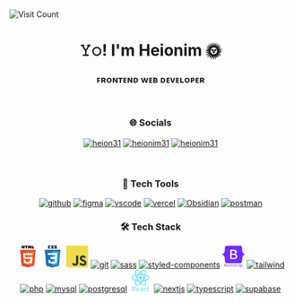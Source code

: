 <!-- TOTAL VISITORS -->
<img align="center" src="https://visitcount.itsvg.in/api?id=heion31&icon=6&color=12" alt="Visit Count" />
<!-- HEADER -->
<h1 align="center">𝚈𝚘! I'm Heionim 🌞</h1>
<h3 align="center">ꜰʀᴏɴᴛᴇɴᴅ ᴡᴇʙ ᴅᴇᴠᴇʟᴏᴘᴇʀ</h3>

<br>

<!-- SOCIAL MEDIA -->
<h3 align="center">🌐 Socials</h3>
<p align="center">
     <a href="https://dev.to/heion31" target="_blank" title="dev.to"><img align="center" src="https://raw.githubusercontent.com/rahuldkjain/github-profile-readme-generator/master/src/images/icons/Social/devto.svg" alt="heion31" height="30" width="40" /></a>
     <a href="https://twitter.com/heionim31" target="_blank" title="twitter"><img align="center" src="https://raw.githubusercontent.com/rahuldkjain/github-profile-readme-generator/master/src/images/icons/Social/twitter.svg" alt="heionim31" height="30" width="40" /></a>
     <a href="https://instagram.com/heionim31" target="_blank" title="instagram"><img align="center" src="https://raw.githubusercontent.com/rahuldkjain/github-profile-readme-generator/master/src/images/icons/Social/instagram.svg" alt="heionim31" height="30" width="40" /></a>
</p>

<br>


<h3 align="center">🔧 Tech Tools</h3>
<p align="center">
     <!-- GITHUB -->
     <a href="https://github.com" target="_blank" rel="noreferrer" title="Github"> <img src="https://cdn.jsdelivr.net/gh/devicons/devicon/icons/github/github-original.svg" alt="github" width="40" height="40"/></a>
     <!-- Figma -->
     <a href="https://www.figma.com/" target="_blank" rel="noreferrer" title="Figma"> <img src="https://www.vectorlogo.zone/logos/figma/figma-icon.svg" alt="figma" width="40" height="40"/></a>
     <!-- Visual Studio Code -->
     <a href="https://code.visualstudio.com/" target="_blank" rel="noreferrer" title="Visual StudiO Code"> <img src="https://cdn.jsdelivr.net/gh/devicons/devicon/icons/vscode/vscode-original.svg" alt="vscode" width="40" height="40"/></a>
     <!-- Vercel -->
     <a href="https://vercel.com/" target="_blank" rel="noreferrer" title="Vercel"> <img src="https://www.vectorlogo.zone/logos/vercel/vercel-icon.svg" alt="vercel" width="40" height="40"/></a>
     <!-- OBSIDIAN -->
     <a href="https://obsidian.md/" target="_blank" rel="noreferrer" title="Obsidian"> <img src="https://obsidian.md/favicon.ico" alt="Obsidian" width="40" height="40"/></a>
     <!-- POSTMAN -->
     <a href="https://postman.com" target="_blank" rel="noreferrer" title="Postman"> <img src="https://www.vectorlogo.zone/logos/getpostman/getpostman-icon.svg" alt="postman" width="40" height="40"/></a>
</p>

<!-- TECH STACK -->
<h3 align="center">🛠 Tech Stack</h3>
<p align="center">
     <!-- HTML -->
     <a href="https://www.w3.org/html/" target="_blank" rel="noreferrer" title="HTML"> <img src="https://raw.githubusercontent.com/devicons/devicon/master/icons/html5/html5-original-wordmark.svg" alt="html5" width="40" height="40"/></a> 
     <!-- CSS -->
     <a href="https://www.w3schools.com/css/" target="_blank" rel="noreferrer" title="CSS"> <img src="https://raw.githubusercontent.com/devicons/devicon/master/icons/css3/css3-original-wordmark.svg" alt="css3" width="40" height="40"/></a> 
     <!-- JavaScript -->
     <a href="https://developer.mozilla.org/en-US/docs/Web/JavaScript" target="_blank" rel="noreferrer" title="JavaScript"> <img src="https://raw.githubusercontent.com/devicons/devicon/master/icons/javascript/javascript-original.svg" alt="javascript" width="40" height="40"/></a>
     <!-- GIT -->
     <a href="https://git-scm.com/" target="_blank" rel="noreferrer" title="Git"> <img src="https://www.vectorlogo.zone/logos/git-scm/git-scm-icon.svg" alt="git" width="40" height="40"/></a>
     <!-- Sass -->
     <a href="https://sass-lang.com/" target="_blank" rel="noreferrer" title="Sass"> <img src="https://www.vectorlogo.zone/logos/sass-lang/sass-lang-icon.svg" alt="sass" width="40" height="40"/></a>
     <!-- Styled Components -->
     <a href="https://styled-components.com/" target="_blank" rel="noreferrer" title="Styled Components"> <img src="https://styled-components.com/logo.png" alt="styled-components" width="40" height="40"/></a>
     <!-- Bootstrap -->
     <a href="https://getbootstrap.com" target="_blank" rel="noreferrer" title="Bootstrap"> <img src="https://raw.githubusercontent.com/devicons/devicon/master/icons/bootstrap/bootstrap-plain-wordmark.svg" alt="bootstrap" width="40" height="40"/></a>
     <!-- Tailwind CSS -->
     <a href="https://tailwindcss.com/" target="_blank" rel="noreferrer" title="Tailwind CSS"> <img src="https://www.vectorlogo.zone/logos/tailwindcss/tailwindcss-icon.svg" alt="tailwind" width="40" height="40"/></a>
     <!-- PHP -->
     <a href="https://www.php.net/" target="_blank" rel="noreferrer" title="PHP"> <img src="https://www.vectorlogo.zone/logos/php/php-icon.svg" alt="php" width="40" height="40"/></a>
     <!-- MySQL -->
     <a href="https://www.mysql.com/" target="_blank" rel="noreferrer" title="MySQL"> <img src="https://www.vectorlogo.zone/logos/mysql/mysql-icon.svg" alt="mysql" width="40" height="40"/></a>
     <!-- PostgreSQL -->
     <a href="https://www.postgresql.org/" target="_blank" rel="noreferrer" title="PostgreSQL"> <img src="https://www.vectorlogo.zone/logos/postgresql/postgresql-icon.svg" alt="postgresql" width="40" height="40"/></a>
     <!-- React -->
     <a href="https://reactjs.org/" target="_blank" rel="noreferrer" title="React"> <img src="https://raw.githubusercontent.com/devicons/devicon/master/icons/react/react-original-wordmark.svg" alt="react" width="40" height="40"/></a>
     <!-- Express -->
     <!--<a href="https://expressjs.com/" target="_blank" rel="noreferrer" title="Express.js"> <img src="https://www.vectorlogo.zone/logos/expressjs/expressjs-icon.svg" alt="express" width="40" height="40"/></a>-->
     <!-- Node.js -->
     <!--<a href="https://nodejs.org/" target="_blank" rel="noreferrer" title="Node.js"> <img src="https://www.vectorlogo.zone/logos/nodejs/nodejs-icon.svg" alt="nodejs" width="40" height="40"/></a>-->
     <!-- MongoDB -->
     <!--<a href="https://www.mongodb.com/" target="_blank" rel="noreferrer" title="MongoDB"> <img src="https://www.vectorlogo.zone/logos/mongodb/mongodb-icon.svg" alt="mongodb" width="40" height="40"/></a>-->
     <!-- Next.js -->
     <a href="https://nextjs.org/" target="_blank" rel="noreferrer" title="Next.js"> <img src="https://seeklogo.com/images/N/next-js-logo-8FCFF51DD2-seeklogo.com.png" alt="nextjs" width="40" height="40"/></a>
     <!-- TypeScript -->
     <a href="https://www.typescriptlang.org/" target="_blank" rel="noreferrer" title="TypeScript"> <img src="https://www.vectorlogo.zone/logos/typescriptlang/typescriptlang-icon.svg" alt="typescript" width="40" height="40"/></a>
     <!-- Supabase -->
     <a href="https://supabase.io/" target="_blank" rel="noreferrer" title="Supabase"> <img src="https://www.vectorlogo.zone/logos/supabase/supabase-icon.svg" alt="supabase" width="40" height="40"/></a>
</p>
